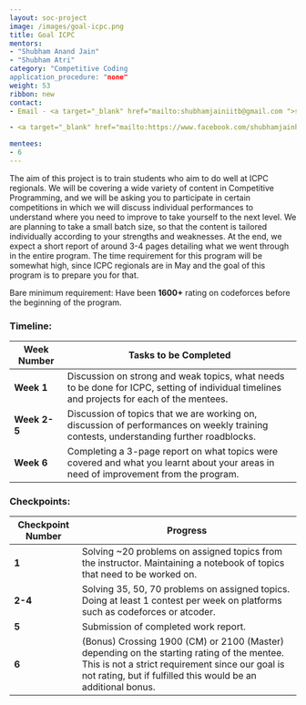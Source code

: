 ```yaml
---
layout: soc-project
image: /images/goal-icpc.png
title: Goal ICPC
mentors:
- "Shubham Anand Jain"
- "Shubham Atri"
category: "Competitive Coding
application_procedure: "none"
weight: 53
ribbon: new
contact:
- Email - <a target="_blank" href="mailto:shubhamjainiitb@gmail.com ">shubhamjainiitb@gmail.com </a>

- <a target="_blank" href="mailto:https://www.facebook.com/shubhamjainhere/">Facebook</a>

mentees:
- 6
---
```



The aim of this project is to train students who aim to do well at ICPC regionals. We will be covering a wide variety of content in Competitive Programming, and we will be asking you to participate in certain competitions in which we will discuss individual performances to understand where you need to improve to take yourself to the next level. We are planning to take a small batch size, so that the content is tailored individually according to your strengths and weaknesses. At the end, we expect a short report of around 3-4 pages detailing what we went through in the entire program. The time requirement for this program will be somewhat high, since ICPC regionals are in May and the goal of this program is to prepare you for that.

<!--break-->
Bare minimum requirement: Have been **1600+** rating on codeforces before the beginning of the program.

<!--break-->

### Timeline:
<!--break-->
|Week Number  	| Tasks to be Completed|
|--- 			| --- | 
|**Week 1** 	|Discussion on strong and weak topics, what needs to be done for ICPC, setting of individual timelines and projects for each of the mentees.|
|**Week 2-5** 	|Discussion of topics that we are working on, discussion of performances on weekly training contests, understanding further roadblocks.|
|**Week 6** 	|Completing a 3-page report on what topics were covered and what you learnt about your areas in need of improvement from the program.|

### Checkpoints:
<!--break-->
|Checkpoint Number  | Progress|
|--- | --- | 
|**1** |Solving ~20 problems on assigned topics from the instructor. Maintaining a notebook of topics that need to be worked on.|
|**2-4** |Solving 35, 50, 70 problems on assigned topics. Doing at least 1 contest per week on platforms such as codeforces or atcoder.|
|**5** |Submission of completed work report.|
|**6** |(Bonus) Crossing 1900 (CM) or 2100 (Master) depending on the starting rating of the mentee. This is not a strict requirement since our goal is not rating, but if fulfilled this would be an additional bonus.|
